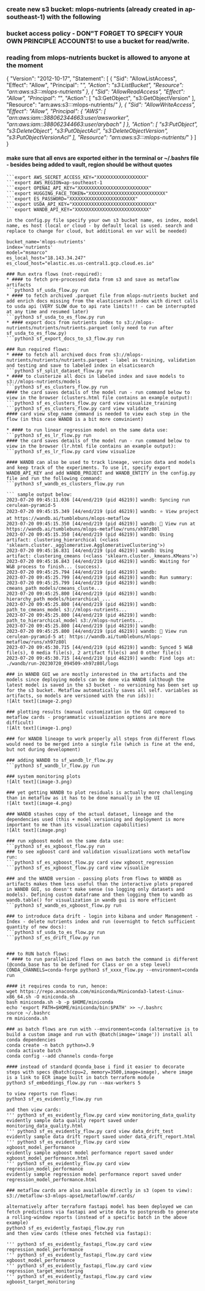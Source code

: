 ### create new s3 bucket: mlops-nutrients (already created in ap-southeast-1) with the following 
### bucket access policy - DON"T FORGET TO SPECIFY YOUR OWN PRINCIPLE ACCOUNTS! to use a bucket for read/write.
### reading from mlops-nutrients bucket is allowed to anyone at the moment

{
    "Version": "2012-10-17",
    "Statement": [
        {
            "Sid": "AllowListAccess",
            "Effect": "Allow",
            "Principal": "*",
            "Action": "s3:ListBucket",
            "Resource": "arn:aws:s3:::mlops-nutrients"
        },
        {
            "Sid": "AllowReadAccess",
            "Effect": "Allow",
            "Principal": "*",
            "Action": [
                "s3:GetObject",
                "s3:GetObjectVersion"
            ],
            "Resource": "arn:aws:s3:::mlops-nutrients/*"
        },
        {
            "Sid": "AllowWriteAccess",
            "Effect": "Allow",
            "Principal": {
                "AWS": [
                    "arn:aws:iam::388062344663:user/awsworker",
                    "arn:aws:iam::388062344663:user/arybach"
                ]
            },
            "Action": [
                "s3:PutObject",
                "s3:DeleteObject",
                "s3:PutObjectAcl",
                "s3:DeleteObjectVersion",
                "s3:PutObjectVersionAcl"
            ],
            "Resource": "arn:aws:s3:::mlops-nutrients/*"
        }
    ]
}

#### make sure that all envs are exported either in the terminal or ~/.bashrs file - besides being added to vault, region should be without quotes
```export AWS_ACCESS_KEY_ID="XXXXXXXXXXXXXXXXX"
```export AWS_SECRET_ACCESS_KEY="XXXXXXXXXXXXXXXXXX"
```export AWS_REGION=ap-southeast-1
```export OPENAI_API_KEY="XXXXXXXXXXXXXXXXXXXXXXXXXX"
```export HUGGING_FACE_TOKEN="XXXXXXXXXXXXXXXXXXXXXXXXXXXX"
```export ES_PASSWORD="XXXXXXXXXXXXXXXXXXXXXXXX"
```export USDA_API_KEY="XXXXXXXXXXXXXXXXXXXXXXXXXXXXXX"
```export WANDB_API_KEY="XXXXXXXXXXXXXXXXXXXXXXXXXXX"

in the config.py file specify your own s3 bucket name, es index, model name, es host (local or cloud - by default local is used. search and replace to change for cloud, but additional en var will be needed) 

bucket_name='mlops-nutrients'
index='nutrients'
model="msmarco"
es_local_host="18.143.34.247"
es_cloud_host="elastic.es.us-central1.gcp.cloud.es.io"

### Run extra flows (not-required):
* #### to fetch pre-processed data from s3 and save as metaflow artifacts
```python3 sf_usda_flow.py run 
* #### to fetch archived .parquet file from mlops-nutrients bucket and add enrich docs missing from the elasticserach index with direct calls to usda api (VERY SLOW due to api rate limits!!! - can be interrupted at any time and resumed later)
```python3 sf_usda_to_es_flow.py run 
* #### export docs from nutrients index to s3://mlops-nutrients/nutrients/nutrients.parquet (only need to run after sf_usda_to_es_flow.py)
```python3 sf_export_docs_to_s3_flow.py run

### Run required flows:
* #### to fetch all archived docs from s3://mlops-nutrients/nutrients/nutrients.parquet - label as training, validation and testing and save to labeled index in elsaticsearch 
```python3 sf_split_dataset_flow.py run
* #### to clusterize all docs in labeled index and save models to s3://mlops-nutrients/models
```python3 sf_es_clusters_flow.py run
#### the card saves details of the model run - run command below to view in the browser (clusters.html file contains an example output):
```python3 sf_es_clusters_flow.py card view visualize_training
```python3 sf_es_clusters_flow.py card view validate
#### card view step_name command is needed to view each step in the flow (in this case WANDB is a bit more comvinient) 

* #### to run linear regression model on the same data use:
```python3 sf_es_lr_flow.py run
#### the card saves details of the model run - run command below to view in the browser (lr.html file contains an example output):
```python3 sf_es_lr_flow.py card view visualize

#### WANDB can also be used to track lineage, version data and models and keep track of the experiments. To use it, specify export WANDB_API_KEY and add WANDB_PROJECT and WANDB_ENTITY in the config.py file and run the following command:
```python3 sf_wandb_es_clusters_flow.py run

``` sample output below:
2023-07-20 09:45:11.036 [44/end/219 (pid 46219)] wandb: Syncing run cerulean-pyramid-5
2023-07-20 09:45:15.349 [44/end/219 (pid 46219)] wandb: ⭐️ View project at https://wandb.ai/tumblebuns/mlops-metaflow
2023-07-20 09:45:15.350 [44/end/219 (pid 46219)] wandb: 🚀 View run at https://wandb.ai/tumblebuns/mlops-metaflow/runs/xh97z80l
2023-07-20 09:45:15.350 [44/end/219 (pid 46219)] wandb: Using artifact: clustering_hierarchical (<class 'sklearn.cluster._agglomerative.AgglomerativeClustering'>)
2023-07-20 09:45:16.831 [44/end/219 (pid 46219)] wandb: Using artifact: clustering_cmeans (<class 'sklearn.cluster._kmeans.KMeans'>)
2023-07-20 09:45:16.843 [44/end/219 (pid 46219)] wandb: Waiting for W&B process to finish... (success).
2023-07-20 09:45:25.794 [44/end/219 (pid 46219)] wandb:
2023-07-20 09:45:25.799 [44/end/219 (pid 46219)] wandb: Run summary:
2023-07-20 09:45:25.799 [44/end/219 (pid 46219)] wandb:                cmeans_path models/cmeans_cluste...
2023-07-20 09:45:25.800 [44/end/219 (pid 46219)] wandb:             hierarchy_path models/hierarchical_...
2023-07-20 09:45:25.800 [44/end/219 (pid 46219)] wandb:       path_to_cmeans_model s3://mlops-nutrients...
2023-07-20 09:45:25.800 [44/end/219 (pid 46219)] wandb: path_to_hierarchical_model s3://mlops-nutrients...
2023-07-20 09:45:25.800 [44/end/219 (pid 46219)] wandb:
2023-07-20 09:45:25.800 [44/end/219 (pid 46219)] wandb: 🚀 View run cerulean-pyramid-5 at: https://wandb.ai/tumblebuns/mlops-metaflow/runs/xh97z80l
2023-07-20 09:45:30.715 [44/end/219 (pid 46219)] wandb: Synced 5 W&B file(s), 0 media file(s), 2 artifact file(s) and 0 other file(s)
2023-07-20 09:45:30.715 [44/end/219 (pid 46219)] wandb: Find logs at: ./wandb/run-20230720_094509-xh97z80l/logs

### in WANDB GUI we are mostly interested in the artifacts and the models since deploying models can be done via WANDB (although the latest model is saved in the s3 bucket - no versioning has been set up for the s3 bucket. Metaflow automatically saves all self. variables as artifacts, so models are versioned with the run ids)):
![Alt text](image-2.png)

### plotting results (manual customization in the GUI compared to metaflow cards - programmatic visualization options are more difficult)
![Alt text](image-1.png)

### for WANDB lineage to work properly all steps from different flows would need to be merged into a single file (which is fine at the end, but not during development) 

### adding WANDB to sf_wandb_lr_flow.py
```python3 sf_wandb_lr_flow.py run

### system monitoring plots
![Alt text](image-3.png)

### yet getting WANDB to plot residuals is actually more challenging than in metaflow as it has to be done manually in the UI
![Alt text](image-4.png)

### WANDB stashes copy of the actual dataset, lineage and the dependencies used (this + model versioning and deployment is more important to me than its visualization capabilities)
![Alt text](image.png)

### run xgboost model on the same data use:
```python3 sf_es_xgboost_flow.py run
### to see xgboost card and validation visualizations woth metaflow run:
```python3 sf_es_xgboost_flow.py card view xgboost_regression
```python3 sf_es_xgboost_flow.py card view visualize

### and the WANDB version - passing plots from flows to WANDB as artifacts makes them less useful than the interactive plots prepared in WANDB GUI, so doesn't make sense (so logging only datasets and models). Defining custom dataframe and then logging them to wandb as wandb.table() for visualization in wandb gui is more efficient
```python3 sf_wandb_es_xgboost_flow.py run

### to introduce data drift - login into kibana and under Management - Index - delete nutrients index and run (overnight to fetch sufficient quantity of new docs):
```python3 sf_usda_to_es_flow.py run
```python3 sf_es_drift_flow.py run


### to RUN batch flows:
* #### to run parallelized flows on aws batch the command is different (@conda_base has to be defined for Class or on a step level)
CONDA_CHANNELS=conda-forge python3 sf_xxxx_flow.py --environment=conda run

#### it requires conda to run, hence:
wget https://repo.anaconda.com/miniconda/Miniconda3-latest-Linux-x86_64.sh -O miniconda.sh
bash miniconda.sh -b -p $HOME/miniconda
echo 'export PATH=$HOME/miniconda/bin:$PATH' >> ~/.bashrc
source ~/.bashrc
rm miniconda.sh

### as batch flows are run with --environment=conda (alternative is to build a custom image and run with @batch(image='image')) install all conda dependencies
conda create -n batch python=3.9
conda activate batch
conda config --add channels conda-forge

#### instead of standard @conda_base i find it easier to decorate steps with specs @batch(cpu=2, memory=3500,image=image), where image is a link to ECR image built in batch terraform module
python3 sf_embeddings_flow.py run --max-workers 5

to view reports run flows:
python3 sf_es_evidently_flow.py run

and then view cards:
''' python3 sf_es_evidently_flow.py card view monitoring_data_quality 
evidently sample data quality report saved under monitoring_data_quality.html
''' python3 sf_es_evidently_flow.py card view data_drift_test 
evidently sample data drift report saved under data_drift_report.html
''' python3 sf_es_evidently_flow.py card view xgboost_model_performance
evidently sample xgboost model performance report saved under xgboost_model_performance.html
''' python3 sf_es_evidently_flow.py card view regression_model_performance
evidently sample regression model performance report saved under regression_model_performance.html

### metaflow cards are also available directly in s3 (open to view):
s3://metaflow-s3-mlops-apse1/metaflow/mf.cards/

alternatively after terraform fastapi model has been deployed we can fetch predictions via fastapi and write data to postgresdb to generate a rolling-window reports (instead of a specific batch in the above example)
python3 sf_es_evidently_fastapi_flow.py run
and then view cards (these ones fetched via fastapi):

''' python3 sf_es_evidently_fastapi_flow.py card view regression_model_performance
''' python3 sf_es_evidently_fastapi_flow.py card view xgboost_model_performance
''' python3 sf_es_evidently_fastapi_flow.py card view regression_target_monitoring
''' python3 sf_es_evidently_fastapi_flow.py card view xgboost_target_monitoring